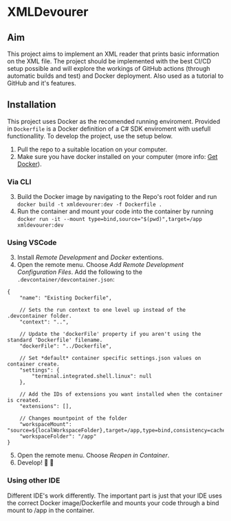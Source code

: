 # XMLDevourer

## Aim
This project aims to implement an XML reader that prints basic information on the XML file. The project should be implemented with the best CI/CD setup possible and will explore the workings of GitHub actions (through automatic builds and test) and Docker deployment. Also used as a tutorial to GitHub and it's features.


## Installation
This project uses Docker as the recomended running enviroment. Provided in `Dockerfile` is a Docker definition of a C# SDK enviroment with usefull functionallity. To develop the project, use the setup below.

1. Pull the repo to a suitable location on your computer.
2. Make sure you have docker installed on your computer (more info: [Get Docker](https://docs.docker.com/get-docker/)).

### Via CLI
3. Build the Docker image by navigating to the Repo's root folder and run `docker build -t xmldevourer:dev -f Dockerfile .`
4. Run the container and mount your code into the container by running `docker run -it --mount type=bind,source="$(pwd)",target=/app xmldevourer:dev`

### Using VSCode

3. Install _Remote Development_ and _Docker_ extentions.
4. Open the remote menu. Choose _Add Remote Development Configuration Files_. Add the following to the `.devcontainer/devcontainer.json`:
``` jsonc
{
	"name": "Existing Dockerfile",

	// Sets the run context to one level up instead of the .devcontainer folder.
	"context": "..",

	// Update the 'dockerFile' property if you aren't using the standard 'Dockerfile' filename.
	"dockerFile": "../Dockerfile",

	// Set *default* container specific settings.json values on container create.
	"settings": { 
		"terminal.integrated.shell.linux": null
	},

	// Add the IDs of extensions you want installed when the container is created.
	"extensions": [], 

    // Changes mountpoint of the folder
	"workspaceMount": "source=${localWorkspaceFolder},target=/app,type=bind,consistency=cached",
	"workspaceFolder": "/app"
}
```

5. Open the remote menu. Choose _Reopen in Container_.
6. Develop! :champagne: :tada:


### Using other IDE
Different IDE's work differently. The important part is just that your IDE uses the correct Docker image/Dockerfile and mounts your code through a bind mount to /app in the container.